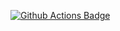 <a href="https://github.com/asdfree/aaatrends/actions"><img src="https://github.com/asdfree/aaatrends/actions/workflows/r.yml/badge.svg" alt="Github Actions Badge"></a>
